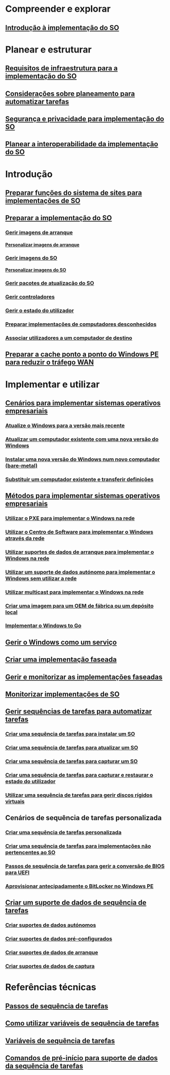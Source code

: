 # Compreender e explorar
## [Introdução à implementação do SO](understand/introduction-to-operating-system-deployment.md)

# Planear e estruturar
## [Requisitos de infraestrutura para a implementação do SO](plan-design/infrastructure-requirements-for-operating-system-deployment.md)
## [Considerações sobre planeamento para automatizar tarefas](plan-design/planning-considerations-for-automating-tasks.md)
## [Segurança e privacidade para implementação do SO](plan-design/security-and-privacy-for-operating-system-deployment.md)
## [Planear a interoperabilidade da implementação do SO](plan-design/planning-for-operating-system-deployment-interoperability.md)

# Introdução
## [Preparar funções do sistema de sites para implementações de SO](get-started/prepare-site-system-roles-for-operating-system-deployments.md)
## [Preparar a implementação do SO](get-started/prepare-for-operating-system-deployment.md)
### [Gerir imagens de arranque](get-started/manage-boot-images.md)
#### [Personalizar imagens de arranque](get-started/customize-boot-images.md)

### [Gerir imagens do SO](get-started/manage-operating-system-images.md)
#### [Personalizar imagens do SO](get-started/customize-operating-system-images.md)

### [Gerir pacotes de atualização do SO](get-started/manage-operating-system-upgrade-packages.md)
### [Gerir controladores](get-started/manage-drivers.md)
### [Gerir o estado do utilizador](get-started/manage-user-state.md)
### [Preparar implementações de computadores desconhecidos](get-started/prepare-for-unknown-computer-deployments.md)
### [Associar utilizadores a um computador de destino](get-started/associate-users-with-a-destination-computer.md)

## [Preparar a cache ponto a ponto do Windows PE para reduzir o tráfego WAN](get-started/prepare-windows-pe-peer-cache-to-reduce-wan-traffic.md)

# Implementar e utilizar
## [Cenários para implementar sistemas operativos empresariais](deploy-use/scenarios-to-deploy-enterprise-operating-systems.md)
### [Atualize o Windows para a versão mais recente](deploy-use/upgrade-windows-to-the-latest-version.md)
### [Atualizar um computador existente com uma nova versão do Windows](deploy-use/refresh-an-existing-computer-with-a-new-version-of-windows.md)
### [Instalar uma nova versão do Windows num novo computador (bare-metal)](deploy-use/install-new-windows-version-new-computer-bare-metal.md)
### [Substituir um computador existente e transferir definições](deploy-use/replace-an-existing-computer-and-transfer-settings.md)

## [Métodos para implementar sistemas operativos empresariais](deploy-use/methods-to-deploy-enterprise-operating-systems.md)
### [Utilizar o PXE para implementar o Windows na rede](deploy-use/use-pxe-to-deploy-windows-over-the-network.md)
### [Utilizar o Centro de Software para implementar o Windows através da rede](deploy-use/use-software-center-to-deploy-windows-over-the-network.md)
### [Utilizar suportes de dados de arranque para implementar o Windows na rede](deploy-use/use-bootable-media-to-deploy-windows-over-the-network.md)
### [Utilizar um suporte de dados autónomo para implementar o Windows sem utilizar a rede](deploy-use/use-stand-alone-media-to-deploy-windows-without-using-the-network.md)
### [Utilizar multicast para implementar o Windows na rede](deploy-use/use-multicast-to-deploy-windows-over-the-network.md)
### [Criar uma imagem para um OEM de fábrica ou um depósito local](deploy-use/create-an-image-for-an-oem-in-factory-or-a-local-depot.md)
### [Implementar o Windows to Go](deploy-use/deploy-windows-to-go.md)

## [Gerir o Windows como um serviço](deploy-use/manage-windows-as-a-service.md)
## [Criar uma implementação faseada](deploy-use/create-phased-deployment-for-task-sequence.md)
## [Gerir e monitorizar as implementações faseadas](deploy-use/manage-monitor-phased-deployments.md)
## [Monitorizar implementações de SO](deploy-use/monitor-operating-system-deployments.md)

## [Gerir sequências de tarefas para automatizar tarefas](deploy-use/manage-task-sequences-to-automate-tasks.md)
### [Criar uma sequência de tarefas para instalar um SO](deploy-use/create-a-task-sequence-to-install-an-operating-system.md)
### [Criar uma sequência de tarefas para atualizar um SO](deploy-use/create-a-task-sequence-to-upgrade-an-operating-system.md)
### [Criar uma sequência de tarefas para capturar um SO](deploy-use/create-a-task-sequence-to-capture-an-operating-system.md)
### [Criar uma sequência de tarefas para capturar e restaurar o estado do utilizador](deploy-use/create-a-task-sequence-to-capture-and-restore-user-state.md)
### [Utilizar uma sequência de tarefas para gerir discos rígidos virtuais](deploy-use/use-a-task-sequence-to-manage-virtual-hard-disks.md)

## Cenários de sequência de tarefas personalizada
### [Criar uma sequência de tarefas personalizada](deploy-use/create-a-custom-task-sequence.md)
### [Criar uma sequência de tarefas para implementações não pertencentes ao SO](deploy-use/create-a-task-sequence-for-non-operating-system-deployments.md)
### [Passos de sequência de tarefas para gerir a conversão de BIOS para UEFI](deploy-use/task-sequence-steps-to-manage-bios-to-uefi-conversion.md)
### [Aprovisionar antecipadamente o BitLocker no Windows PE](deploy-use/preprovision-bitlocker-in-windows-pe.md)

## [Criar um suporte de dados de sequência de tarefas](deploy-use/create-task-sequence-media.md)
### [Criar suportes de dados autónomos](deploy-use/create-stand-alone-media.md)
### [Criar suportes de dados pré-configurados](deploy-use/create-prestaged-media.md)
### [Criar suportes de dados de arranque](deploy-use/create-bootable-media.md)
### [Criar suportes de dados de captura](deploy-use/create-capture-media.md)

# Referências técnicas
## [Passos de sequência de tarefas](understand/task-sequence-steps.md)
## [Como utilizar variáveis de sequência de tarefas](understand/using-task-sequence-variables.md)
## [Variáveis de sequência de tarefas](understand/task-sequence-variables.md)
## [Comandos de pré-início para suporte de dados da sequência de tarefas](understand/prestart-commands-for-task-sequence-media.md)


